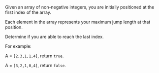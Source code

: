 

Given an array of non-negative integers, you are initially positioned at the first index of the array.



Each element in the array represents your maximum jump length at that position. 



Determine if you are able to reach the last index.



For example:<br />
A = `[2,3,1,1,4]`, return `true`.



A = `[3,2,1,0,4]`, return `false`.

